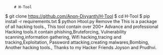         # H-Tool
 $ git clone https://github.com/Anon-Divyanth/H-Tool 
 $ cd H-Tool 
 $ pip install -r requirements.txt
 $ python Htool.py 
        Remove the 
  This is a package of all hacking tools., This tool contain over 200+ Advance and professional Hacking tools.it contain phishing,Bruteforcing, Vulnerability scanning,information gathering, Wifi hacking,tracing and tracking,Exploitation, Password attacking,creating malwares,Bombing, Another hacking tools., Thanks to my Hacker Friends Joyson and Prudhvi.
